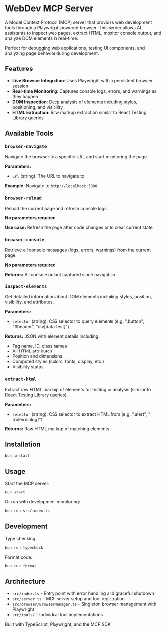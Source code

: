 # WebDev MCP Server

A Model Context Protocol (MCP) server that provides web development tools
through a Playwright-powered browser. This server allows AI assistants to
inspect web pages, extract HTML, monitor console output, and analyze DOM
elements in real-time.

Perfect for debugging web applications, testing UI components, and analyzing
page behavior during development.

## Features

- **Live Browser Integration**: Uses Playwright with a persistent browser
  session
- **Real-time Monitoring**: Captures console logs, errors, and warnings as they
  happen
- **DOM Inspection**: Deep analysis of elements including styles, positioning,
  and visibility
- **HTML Extraction**: Raw markup extraction similar to React Testing Library
  queries

## Available Tools

### `browser-navigate`

Navigate the browser to a specific URL and start monitoring the page.

**Parameters:**

- `url` (string): The URL to navigate to

**Example:** Navigate to `http://localhost:3000`

### `browser-reload`

Reload the current page and refresh console logs.

**No parameters required**

**Use case:** Refresh the page after code changes or to clear current state

### `browser-console`

Retrieve all console messages (logs, errors, warnings) from the current page.

**No parameters required**

**Returns:** All console output captured since navigation

### `inspect-elements`

Get detailed information about DOM elements including styles, position,
visibility, and attributes.

**Parameters:**

- `selector` (string): CSS selector to query elements (e.g. ".button",
  "#header", "div[data-test]")

**Returns:** JSON with element details including:

- Tag name, ID, class names
- All HTML attributes
- Position and dimensions
- Computed styles (colors, fonts, display, etc.)
- Visibility status

### `extract-html`

Extract raw HTML markup of elements for testing or analysis (similar to React
Testing Library queries).

**Parameters:**

- `selector` (string): CSS selector to extract HTML from (e.g. ".alert",
  "[role=dialog]")

**Returns:** Raw HTML markup of matching elements

## Installation

```bash
bun install
```

## Usage

Start the MCP server:

```bash
bun start
```

Or run with development monitoring:

```bash
bun run src/index.ts
```

## Development

Type checking:

```bash
bun run typecheck
```

Format code:

```bash
bun run format
```

## Architecture

- `src/index.ts` - Entry point with error handling and graceful shutdown
- `src/server.ts` - MCP server setup and tool registration
- `src/browser/BrowserManager.ts` - Singleton browser management with Playwright
- `src/tools/` - Individual tool implementations

Built with TypeScript, Playwright, and the MCP SDK.
